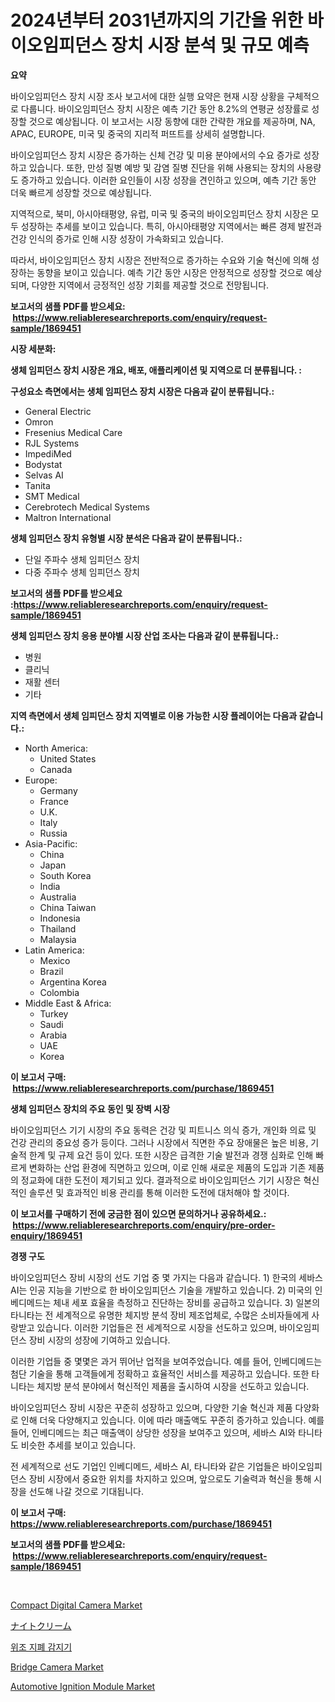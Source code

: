<p><h1>2024년부터 2031년까지의 기간을 위한 바이오임피던스 장치 시장 분석 및 규모 예측</h1></p><p><strong>요약</strong></p>
<p><p>바이오임피던스 장치 시장 조사 보고서에 대한 실행 요약은 현재 시장 상황을 구체적으로 다룹니다. 바이오임피던스 장치 시장은 예측 기간 동안 8.2%의 연평균 성장률로 성장할 것으로 예상됩니다. 이 보고서는 시장 동향에 대한 간략한 개요를 제공하며, NA, APAC, EUROPE, 미국 및 중국의 지리적 퍼뜨트를 상세히 설명합니다.</p><p>바이오임피던스 장치 시장은 증가하는 신체 건강 및 미용 분야에서의 수요 증가로 성장하고 있습니다. 또한, 만성 질병 예방 및 감염 질병 진단을 위해 사용되는 장치의 사용량도 증가하고 있습니다. 이러한 요인들이 시장 성장을 견인하고 있으며, 예측 기간 동안 더욱 빠르게 성장할 것으로 예상됩니다.</p><p>지역적으로, 북미, 아시아태평양, 유럽, 미국 및 중국의 바이오임피던스 장치 시장은 모두 성장하는 추세를 보이고 있습니다. 특히, 아시아태평양 지역에서는 빠른 경제 발전과 건강 인식의 증가로 인해 시장 성장이 가속화되고 있습니다.</p><p>따라서, 바이오임피던스 장치 시장은 전반적으로 증가하는 수요와 기술 혁신에 의해 성장하는 동향을 보이고 있습니다. 예측 기간 동안 시장은 안정적으로 성장할 것으로 예상되며, 다양한 지역에서 긍정적인 성장 기회를 제공할 것으로 전망됩니다.</p></p>
<p><strong>보고서의 샘플 PDF를 받으세요: &nbsp;<a href="https://www.reliableresearchreports.com/enquiry/request-sample/1869451">https://www.reliableresearchreports.com/enquiry/request-sample/1869451</a></strong></p>
<p><strong>시장 세분화:</strong></p>
<p><strong> 생체 임피던스 장치 시장은 개요, 배포, 애플리케이션 및 지역으로 더 분류됩니다. :</strong></p>
<p><strong>구성요소 측면에서는 생체 임피던스 장치 시장은 다음과 같이 분류됩니다.:</strong></p>
<p><ul><li>General Electric</li><li>Omron</li><li>Fresenius Medical Care</li><li>RJL Systems</li><li>ImpediMed</li><li>Bodystat</li><li>Selvas AI</li><li>Tanita</li><li>SMT Medical</li><li>Cerebrotech Medical Systems</li><li>Maltron International</li></ul></p>
<p><strong> 생체 임피던스 장치 유형별 시장 분석은 다음과 같이 분류됩니다.:</strong></p>
<p><ul><li>단일 주파수 생체 임피던스 장치</li><li>다중 주파수 생체 임피던스 장치</li></ul></p>
<p><strong>보고서의 샘플 PDF를 받으세요 :<a href="https://www.reliableresearchreports.com/enquiry/request-sample/1869451">https://www.reliableresearchreports.com/enquiry/request-sample/1869451</a></strong></p>
<p><strong> 생체 임피던스 장치 응용 분야별 시장 산업 조사는 다음과 같이 분류됩니다.:</strong></p>
<p><ul><li>병원</li><li>클리닉</li><li>재활 센터</li><li>기타</li></ul></p>
<p><strong>지역 측면에서 생체 임피던스 장치 지역별로 이용 가능한 시장 플레이어는 다음과 같습니다.:</strong></p>
<p><ul>
    <li>
        North America:
        <ul>
            <li>United States</li>
            <li>Canada</li>
        </ul>
    </li>
    <li>
        Europe:
        <ul>
            <li>Germany</li>
            <li>France</li>
            <li>U.K.</li>
            <li>Italy</li>
            <li>Russia</li>
        </ul>
    </li>
    <li>
        Asia-Pacific:
        <ul>
            <li>China</li>
            <li>Japan</li>
            <li>South Korea</li>
            <li>India</li>
            <li>Australia</li>
            <li>China Taiwan</li>
            <li>Indonesia</li>
            <li>Thailand</li>
            <li>Malaysia</li>
        </ul>
    </li>
    <li>
        Latin America:
        <ul>
            <li>Mexico</li>
            <li>Brazil</li>
            <li>Argentina Korea</li>
            <li>Colombia</li>
        </ul>
    </li>
    <li>
        Middle East & Africa:
        <ul>
            <li>Turkey</li>
            <li>Saudi</li>
            <li>Arabia</li>
            <li>UAE</li>
            <li>Korea</li>
        </ul>
    </li>
    </ul></p>
<p><strong>이 보고서 구매: &nbsp;<a href="https://www.reliableresearchreports.com/purchase/1869451">https://www.reliableresearchreports.com/purchase/1869451</a></strong></p>
<p><strong>생체 임피던스 장치의 주요 동인 및 장벽 시장</strong></p>
<p><p>바이오임피던스 기기 시장의 주요 동력은 건강 및 피트니스 의식 증가, 개인화 의료 및 건강 관리의 중요성 증가 등이다. 그러나 시장에서 직면한 주요 장애물은 높은 비용, 기술적 한계 및 규제 요건 등이 있다. 또한 시장은 급격한 기술 발전과 경쟁 심화로 인해 빠르게 변화하는 산업 환경에 직면하고 있으며, 이로 인해 새로운 제품의 도입과 기존 제품의 정교화에 대한 도전이 제기되고 있다. 결과적으로 바이오임피던스 기기 시장은 혁신적인 솔루션 및 효과적인 비용 관리를 통해 이러한 도전에 대처해야 할 것이다.</p></p>
<p><strong>이 보고서를 구매하기 전에 궁금한 점이 있으면 문의하거나 공유하세요.: &nbsp;<a href="https://www.reliableresearchreports.com/enquiry/pre-order-enquiry/1869451">https://www.reliableresearchreports.com/enquiry/pre-order-enquiry/1869451</a></strong></p>
<p><strong>경쟁 구도</strong></p>
<p><p>바이오임피던스 장비 시장의 선도 기업 중 몇 가지는 다음과 같습니다. 1) 한국의 세바스 AI는 인공 지능을 기반으로 한 바이오임피던스 기술을 개발하고 있습니다. 2) 미국의 인베디메드는 체내 세포 효율을 측정하고 진단하는 장비를 공급하고 있습니다. 3) 일본의 타니타는 전 세계적으로 유명한 체지방 분석 장비 제조업체로, 수많은 소비자들에게 사랑받고 있습니다. 이러한 기업들은 전 세계적으로 시장을 선도하고 있으며, 바이오임피던스 장비 시장의 성장에 기여하고 있습니다.</p><p>이러한 기업들 중 몇몇은 과거 뛰어난 업적을 보여주었습니다. 예를 들어, 인베디메드는 첨단 기술을 통해 고객들에게 정확하고 효율적인 서비스를 제공하고 있습니다. 또한 타니타는 체지방 분석 분야에서 혁신적인 제품을 출시하여 시장을 선도하고 있습니다.</p><p>바이오임피던스 장비 시장은 꾸준히 성장하고 있으며, 다양한 기술 혁신과 제품 다양화로 인해 더욱 다양해지고 있습니다. 이에 따라 매출액도 꾸준히 증가하고 있습니다. 예를 들어, 인베디메드는 최근 매출액이 상당한 성장을 보여주고 있으며, 세바스 AI와 타니타도 비슷한 추세를 보이고 있습니다.</p><p>전 세계적으로 선도 기업인 인베디메드, 세바스 AI, 타니타와 같은 기업들은 바이오임피던스 장비 시장에서 중요한 위치를 차지하고 있으며, 앞으로도 기술력과 혁신을 통해 시장을 선도해 나갈 것으로 기대됩니다.</p></p>
<p><strong>이 보고서 구매: &nbsp; <a href="https://www.reliableresearchreports.com/purchase/1869451">https://www.reliableresearchreports.com/purchase/1869451</a></strong></p>
<p><strong>보고서의 샘플 PDF를 받으세요: &nbsp;<a href="https://www.reliableresearchreports.com/enquiry/request-sample/1869451">https://www.reliableresearchreports.com/enquiry/request-sample/1869451</a></strong><strong></strong></p>
<p>&nbsp;</p>
<p><p><a href="https://github.com/vimar16th/Market-Research-Report-List-3/blob/main/compact-digital-camera-market.md">Compact Digital Camera Market</a></p><p><a href="https://medium.com/@mares423/%E3%83%8A%E3%82%A4%E3%83%88%E3%82%AF%E3%83%AA%E3%83%BC%E3%83%A0%E5%B8%82%E5%A0%B4%E3%81%AE%E8%A6%8F%E6%A8%A1-cagr-%E3%83%88%E3%83%AC%E3%83%B3%E3%83%892014%E5%B9%B4%E3%81%8B%E3%82%892030%E5%B9%B4-45dc20a85b51">ナイトクリーム</a></p><p><a href="https://github.com/vsnao330707/Market-Research-Report-List-1/blob/main/24976073268.md">위조 지폐 감지기</a></p><p><a href="https://github.com/luckyshygirl/Market-Research-Report-List-3/blob/main/bridge-camera-market.md">Bridge Camera Market</a></p><p><a href="https://shimmer-gardenia-37a.notion.site/Automotive-Ignition-Module-Market-Research-Report-Reveals-The-Latest-Trends-And-Opportunities-of-thi-15941f89fc464add980c5076bb8c72c5">Automotive Ignition Module Market</a></p></p>